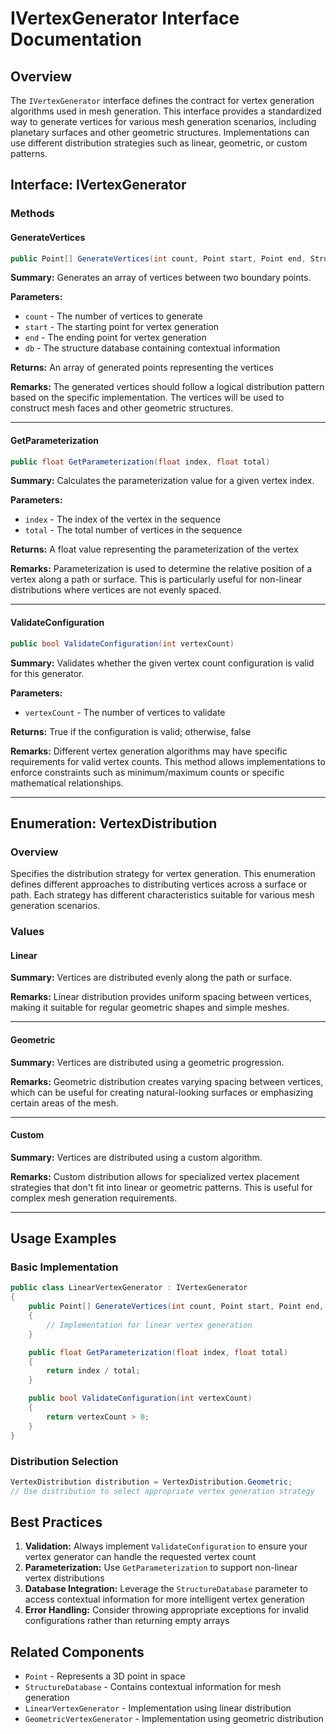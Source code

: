 # IVertexGenerator Interface Documentation

## Overview

The `IVertexGenerator` interface defines the contract for vertex generation algorithms used in mesh generation. This interface provides a standardized way to generate vertices for various mesh generation scenarios, including planetary surfaces and other geometric structures. Implementations can use different distribution strategies such as linear, geometric, or custom patterns.

## Interface: IVertexGenerator

### Methods

#### GenerateVertices
```csharp
public Point[] GenerateVertices(int count, Point start, Point end, StructureDatabase db)
```

**Summary:** Generates an array of vertices between two boundary points.

**Parameters:**
- `count` - The number of vertices to generate
- `start` - The starting point for vertex generation
- `end` - The ending point for vertex generation
- `db` - The structure database containing contextual information

**Returns:** An array of generated points representing the vertices

**Remarks:** The generated vertices should follow a logical distribution pattern based on the specific implementation. The vertices will be used to construct mesh faces and other geometric structures.

---

#### GetParameterization
```csharp
public float GetParameterization(float index, float total)
```

**Summary:** Calculates the parameterization value for a given vertex index.

**Parameters:**
- `index` - The index of the vertex in the sequence
- `total` - The total number of vertices in the sequence

**Returns:** A float value representing the parameterization of the vertex

**Remarks:** Parameterization is used to determine the relative position of a vertex along a path or surface. This is particularly useful for non-linear distributions where vertices are not evenly spaced.

---

#### ValidateConfiguration
```csharp
public bool ValidateConfiguration(int vertexCount)
```

**Summary:** Validates whether the given vertex count configuration is valid for this generator.

**Parameters:**
- `vertexCount` - The number of vertices to validate

**Returns:** True if the configuration is valid; otherwise, false

**Remarks:** Different vertex generation algorithms may have specific requirements for valid vertex counts. This method allows implementations to enforce constraints such as minimum/maximum counts or specific mathematical relationships.

---

## Enumeration: VertexDistribution

### Overview

Specifies the distribution strategy for vertex generation. This enumeration defines different approaches to distributing vertices across a surface or path. Each strategy has different characteristics suitable for various mesh generation scenarios.

### Values

#### Linear
**Summary:** Vertices are distributed evenly along the path or surface.

**Remarks:** Linear distribution provides uniform spacing between vertices, making it suitable for regular geometric shapes and simple meshes.

---

#### Geometric
**Summary:** Vertices are distributed using a geometric progression.

**Remarks:** Geometric distribution creates varying spacing between vertices, which can be useful for creating natural-looking surfaces or emphasizing certain areas of the mesh.

---

#### Custom
**Summary:** Vertices are distributed using a custom algorithm.

**Remarks:** Custom distribution allows for specialized vertex placement strategies that don't fit into linear or geometric patterns. This is useful for complex mesh generation requirements.

---

## Usage Examples

### Basic Implementation
```csharp
public class LinearVertexGenerator : IVertexGenerator
{
    public Point[] GenerateVertices(int count, Point start, Point end, StructureDatabase db)
    {
        // Implementation for linear vertex generation
    }

    public float GetParameterization(float index, float total)
    {
        return index / total;
    }

    public bool ValidateConfiguration(int vertexCount)
    {
        return vertexCount > 0;
    }
}
```

### Distribution Selection
```csharp
VertexDistribution distribution = VertexDistribution.Geometric;
// Use distribution to select appropriate vertex generation strategy
```

## Best Practices

1. **Validation:** Always implement `ValidateConfiguration` to ensure your vertex generator can handle the requested vertex count
2. **Parameterization:** Use `GetParameterization` to support non-linear vertex distributions
3. **Database Integration:** Leverage the `StructureDatabase` parameter to access contextual information for more intelligent vertex generation
4. **Error Handling:** Consider throwing appropriate exceptions for invalid configurations rather than returning empty arrays

## Related Components

- `Point` - Represents a 3D point in space
- `StructureDatabase` - Contains contextual information for mesh generation
- `LinearVertexGenerator` - Implementation using linear distribution
- `GeometricVertexGenerator` - Implementation using geometric distribution